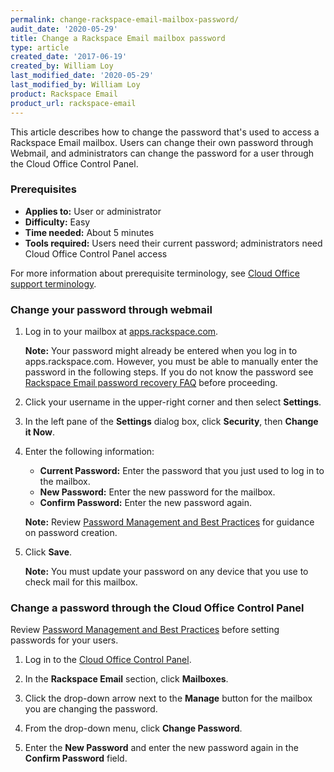 ```yaml
---
permalink: change-rackspace-email-mailbox-password/
audit_date: '2020-05-29'
title: Change a Rackspace Email mailbox password
type: article
created_date: '2017-06-19'
created_by: William Loy
last_modified_date: '2020-05-29'
last_modified_by: William Loy
product: Rackspace Email
product_url: rackspace-email
---
```


This article describes how to change the password that's used to access a Rackspace Email mailbox. Users can change their own password through Webmail, and administrators can change the password for a user through the Cloud Office Control Panel.

### Prerequisites

- **Applies to:** User or administrator
- **Difficulty:** Easy
- **Time needed:** About 5 minutes
- **Tools required:**  Users need their current password; administrators need Cloud Office Control Panel access

For more information about prerequisite terminology, see [Cloud Office support terminology](/how-to/cloud-office-support-terminology/).

### Change your password through webmail

1. Log in to your mailbox at [apps.rackspace.com](https://apps.rackspace.com/index.php).

   **Note:** Your password might already be entered when you log in to apps.rackspace.com. However, you must be able to manually enter the password in the following steps. If you do not know the password see [Rackspace Email password recovery FAQ](/how-to/rackspace-email-password-recovery-faq/) before proceeding.

2. Click your username in the upper-right corner and then select **Settings**.

3. In the left pane of the **Settings** dialog box, click **Security**, then **Change it Now**.

4. Enter the following information:

    - **Current Password:** Enter the password that you just used to log in to the mailbox.
    - **New Password:** Enter the new password for the mailbox.
    - **Confirm Password:** Enter the new password again.

    **Note:** Review [Password Management and Best Practices](/how-to/password-management-and-best-practices) for guidance on password creation.

5. Click **Save**.

   **Note:** You must update your password on any device that you use to check mail for this mailbox.

### Change a password through the Cloud Office Control Panel

Review [Password Management and Best Practices](/how-to/password-management-and-best-practices) before setting passwords for your users.

1. Log in to the [Cloud Office Control Panel](https://cp.rackspace.com/).

2. In the **Rackspace Email** section, click **Mailboxes**.

3. Click the drop-down arrow next to the **Manage** button for the mailbox you are changing the password.

4. From the drop-down menu, click **Change Password**.

5. Enter the **New Password** and enter the new password again in the **Confirm Password** field.
